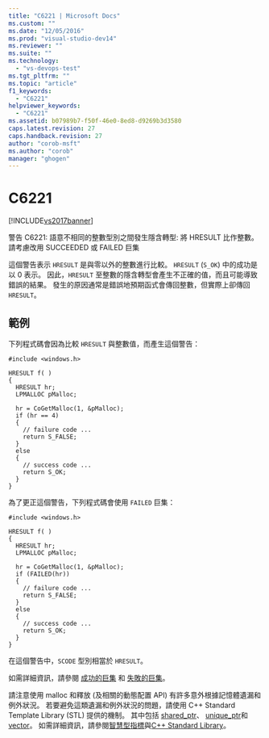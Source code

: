 ```yaml
---
title: "C6221 | Microsoft Docs"
ms.custom: ""
ms.date: "12/05/2016"
ms.prod: "visual-studio-dev14"
ms.reviewer: ""
ms.suite: ""
ms.technology: 
  - "vs-devops-test"
ms.tgt_pltfrm: ""
ms.topic: "article"
f1_keywords: 
  - "C6221"
helpviewer_keywords: 
  - "C6221"
ms.assetid: b07989b7-f50f-46e0-8ed8-d9269b3d3580
caps.latest.revision: 27
caps.handback.revision: 27
author: "corob-msft"
ms.author: "corob"
manager: "ghogen"
---
```

# C6221
[!INCLUDE[vs2017banner](../code-quality/includes/vs2017banner.md)]

警告 C6221: 語意不相同的整數型別之間發生隱含轉型: 將 HRESULT 比作整數。  請考慮改用 SUCCEEDED 或 FAILED 巨集  
  
 這個警告表示 `HRESULT` 是與零以外的整數進行比較。  `HRESULT` \(`S_OK`\) 中的成功是以 0 表示。  因此，`HRESULT` 至整數的隱含轉型會產生不正確的值，而且可能導致錯誤的結果。  發生的原因通常是錯誤地預期函式會傳回整數，但實際上卻傳回 `HRESULT`。  
  
## 範例  
 下列程式碼會因為比較 `HRESULT` 與整數值，而產生這個警告：  
  
```  
#include <windows.h>  
  
HRESULT f( )  
{  
  HRESULT hr;  
  LPMALLOC pMalloc;  
  
  hr = CoGetMalloc(1, &pMalloc);  
  if (hr == 4)  
  {  
    // failure code ...  
    return S_FALSE;  
  }  
  else  
  {  
    // success code ...  
    return S_OK;  
  }  
}  
```  
  
 為了更正這個警告，下列程式碼會使用 `FAILED` 巨集：  
  
```  
#include <windows.h>  
  
HRESULT f( )  
{  
  HRESULT hr;  
  LPMALLOC pMalloc;  
  
  hr = CoGetMalloc(1, &pMalloc);  
  if (FAILED(hr))  
  {  
    // failure code ...  
    return S_FALSE;  
  }  
  else  
  {  
    // success code ...  
    return S_OK;  
  }  
}  
```  
  
 在這個警告中，`SCODE` 型別相當於 `HRESULT`。  
  
 如需詳細資訊，請參閱 [成功的巨集](http://go.microsoft.com/fwlink/?LinkId=92738) 和 [失敗的巨集](http://go.microsoft.com/fwlink/?LinkId=180875)。  
  
 請注意使用 malloc 和釋放 \(及相關的動態配置 API\) 有許多意外根據記憶體遺漏和例外狀況。  若要避免這類遺漏和例外狀況的問題，請使用 C\+\+ Standard Template Library \(STL\) 提供的機制。  其中包括 [shared\_ptr](/visual-cpp/standard-library/shared-ptr-class)、 [unique\_ptr](/visual-cpp/standard-library/unique-ptr-class)和 [vector](../Topic/%3Cvector%3E.md)。  如需詳細資訊，請參閱[智慧型指標](/visual-cpp/cpp/smart-pointers-modern-cpp)與[C\+\+ Standard Library](/visual-cpp/standard-library/cpp-standard-library-reference)。